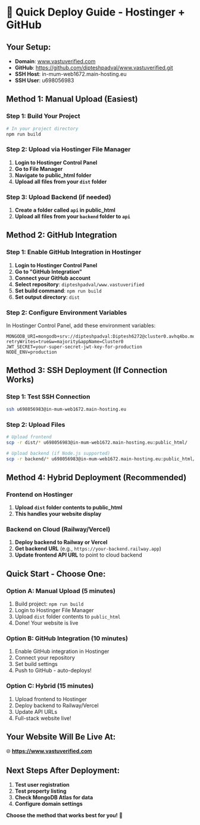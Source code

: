 # 🚀 Quick Deploy Guide - Hostinger + GitHub

## Your Setup:
- **Domain**: www.vastuverified.com
- **GitHub**: https://github.com/dipteshpadval/www.vastuverified.git
- **SSH Host**: in-mum-web1672.main-hosting.eu
- **SSH User**: u698056983

## Method 1: Manual Upload (Easiest)

### Step 1: Build Your Project
```bash
# In your project directory
npm run build
```

### Step 2: Upload via Hostinger File Manager
1. **Login to Hostinger Control Panel**
2. **Go to File Manager**
3. **Navigate to public_html folder**
4. **Upload all files from your `dist` folder**

### Step 3: Upload Backend (if needed)
1. **Create a folder called `api` in public_html**
2. **Upload all files from your `backend` folder to `api`**

## Method 2: GitHub Integration

### Step 1: Enable GitHub Integration in Hostinger
1. **Login to Hostinger Control Panel**
2. **Go to "GitHub Integration"**
3. **Connect your GitHub account**
4. **Select repository**: `dipteshpadval/www.vastuverified`
5. **Set build command**: `npm run build`
6. **Set output directory**: `dist`

### Step 2: Configure Environment Variables
In Hostinger Control Panel, add these environment variables:
```
MONGODB_URI=mongodb+srv://dipteshpadval:Diptesh6272@cluster0.avhq4bo.mongodb.net/vastuverifiyed?retryWrites=true&w=majority&appName=Cluster0
JWT_SECRET=your-super-secret-jwt-key-for-production
NODE_ENV=production
```

## Method 3: SSH Deployment (If Connection Works)

### Step 1: Test SSH Connection
```bash
ssh u698056983@in-mum-web1672.main-hosting.eu
```

### Step 2: Upload Files
```bash
# Upload frontend
scp -r dist/* u698056983@in-mum-web1672.main-hosting.eu:public_html/

# Upload backend (if Node.js supported)
scp -r backend/* u698056983@in-mum-web1672.main-hosting.eu:public_html/api/
```

## Method 4: Hybrid Deployment (Recommended)

### Frontend on Hostinger
1. **Upload `dist` folder contents to public_html**
2. **This handles your website display**

### Backend on Cloud (Railway/Vercel)
1. **Deploy backend to Railway or Vercel**
2. **Get backend URL** (e.g., `https://your-backend.railway.app`)
3. **Update frontend API URL** to point to cloud backend

## Quick Start - Choose One:

### Option A: Manual Upload (5 minutes)
1. Build project: `npm run build`
2. Login to Hostinger File Manager
3. Upload `dist` folder contents to `public_html`
4. Done! Your website is live

### Option B: GitHub Integration (10 minutes)
1. Enable GitHub integration in Hostinger
2. Connect your repository
3. Set build settings
4. Push to GitHub - auto-deploys!

### Option C: Hybrid (15 minutes)
1. Upload frontend to Hostinger
2. Deploy backend to Railway/Vercel
3. Update API URLs
4. Full-stack website live!

## Your Website Will Be Live At:
🌐 **https://www.vastuverified.com**

## Next Steps After Deployment:
1. **Test user registration**
2. **Test property listing**
3. **Check MongoDB Atlas for data**
4. **Configure domain settings**

**Choose the method that works best for you!** 🚀
